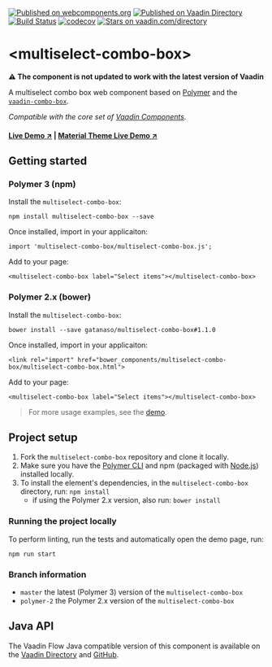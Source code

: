 [![Published on webcomponents.org](https://img.shields.io/badge/webcomponents.org-published-blue.svg)](https://www.webcomponents.org/element/multiselect-combo-box)
[![Published on Vaadin  Directory](https://img.shields.io/badge/Vaadin%20Directory-published-00b4f0.svg)](https://vaadin.com/directory/component/gatanasomultiselect-combo-box)
[![Build Status](https://travis-ci.org/gatanaso/multiselect-combo-box.svg?branch=master)](https://travis-ci.org/gatanaso/multiselect-combo-box)
[![codecov](https://codecov.io/gh/gatanaso/multiselect-combo-box/branch/master/graph/badge.svg)](https://codecov.io/gh/gatanaso/multiselect-combo-box)
[![Stars on vaadin.com/directory](https://img.shields.io/vaadin-directory/star/gatanasomultiselect-combo-box.svg)](https://vaadin.com/directory/component/gatanasomultiselect-combo-box)

# \<multiselect-combo-box\>

**⚠️ The component is not updated to work with the latest version of Vaadin**

A multiselect combo box web component based on [Polymer](https://github.com/Polymer/polymer) and the [`vaadin-combo-box`](https://github.com/vaadin/vaadin-combo-box).

*Compatible with the core set of [Vaadin Components](https://github.com/vaadin/vaadin-core).*

#### [Live Demo ↗](https://multiselect-combo-box.web.app/demo/) | [Material Theme Live Demo ↗](https://multiselect-combo-box-material.web.app/demo/material)

## Getting started
### Polymer 3 (npm)
Install the `multiselect-combo-box`:
```
npm install multiselect-combo-box --save
```
Once installed, import in your applicaiton:
```
import 'multiselect-combo-box/multiselect-combo-box.js';
```
Add to your page:
```
<multiselect-combo-box label="Select items"></multiselect-combo-box>
```
### Polymer 2.x (bower)
Install the `multiselect-combo-box`:
```
bower install --save gatanaso/multiselect-combo-box#1.1.0
```
Once installed, import in your applicaiton:
```
<link rel="import" href="bower_components/multiselect-combo-box/multiselect-combo-box.html">
```
Add to your page:
```
<multiselect-combo-box label="Select items"></multiselect-combo-box>
```

> For more usage examples, see the [demo](https://multiselect-combo-box.firebaseapp.com/demo/).

## Project setup

1. Fork the `multiselect-combo-box` repository and clone it locally.
1. Make sure you have the [Polymer CLI](https://www.npmjs.com/package/polymer-cli) and npm (packaged with [Node.js](https://nodejs.org)) installed locally.
1. To install the element's dependencies, in the `multiselect-combo-box` directory, run: `npm install`
    * if using the Polymer 2.x version, also run: `bower install`

### Running the project locally
To perform linting, run the tests and automatically open the demo page, run:
```
npm run start
```

### Branch information

* `master` the latest (Polymer 3) version of the `multiselect-combo-box`
* `polymer-2` the Polymer 2.x version of the `multiselect-combo-box`

## Java API
The Vaadin Flow Java compatible version of this component is available on the [Vaadin Directory](https://vaadin.com/directory/component/multiselect-combo-box) and [GitHub](https://github.com/gatanaso/multiselect-combo-box-flow).
